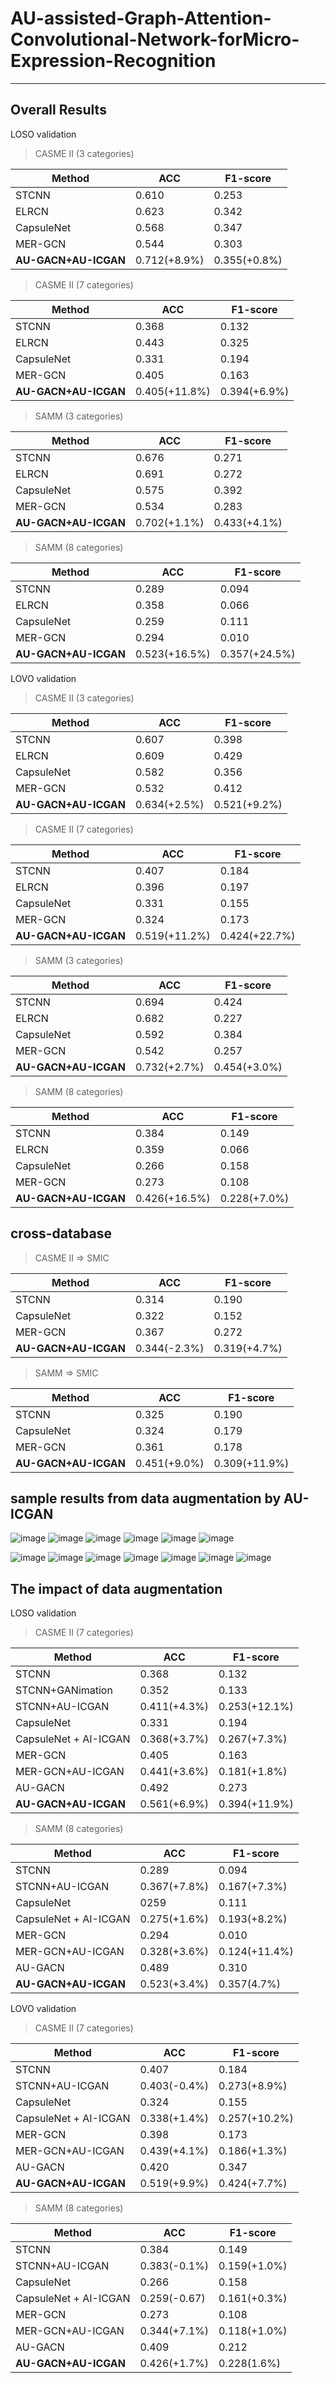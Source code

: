 # AU-assisted-Graph-Attention-Convolutional-Network-forMicro-Expression-Recognition

----
## Overall Results
LOSO validation
> CASME II (3 categories)

| Method | ACC | F1-score|
|----|----|----|
|STCNN|0.610|0.253|
|ELRCN|0.623|0.342|
|CapsuleNet|0.568|0.347|
|MER-GCN|0.544|0.303|
|**AU-GACN+AU-ICGAN**|0.712(+8.9%)|0.355(+0.8%)|

> CASME II (7 categories)

| Method | ACC | F1-score|
|----|----|----|
|STCNN|0.368|0.132|
|ELRCN|0.443|0.325|
|CapsuleNet|0.331|0.194|
|MER-GCN|0.405|0.163|
|**AU-GACN+AU-ICGAN**|0.405(+11.8%)|0.394(+6.9%)|

> SAMM (3 categories)

| Method | ACC | F1-score|
|----|----|----|
|STCNN|0.676|0.271|
|ELRCN|0.691|0.272|
|CapsuleNet|0.575|0.392|
|MER-GCN|0.534|0.283|
|**AU-GACN+AU-ICGAN**|0.702(+1.1%)|0.433(+4.1%)|

> SAMM (8 categories)

| Method | ACC | F1-score|
|----|----|----|
|STCNN|0.289|0.094|
|ELRCN|0.358|0.066|
|CapsuleNet|0.259|0.111|
|MER-GCN|0.294|0.010|
|**AU-GACN+AU-ICGAN**|0.523(+16.5%)|0.357(+24.5%)|

LOVO validation
> CASME II (3 categories)

| Method | ACC | F1-score|
|----|----|----|
|STCNN|0.607|0.398|
|ELRCN|0.609|0.429|
|CapsuleNet|0.582|0.356|
|MER-GCN|0.532|0.412|
|**AU-GACN+AU-ICGAN**|0.634(+2.5%)|0.521(+9.2%)|

> CASME II (7 categories)

| Method | ACC | F1-score|
|----|----|----|
|STCNN|0.407|0.184|
|ELRCN|0.396|0.197|
|CapsuleNet|0.331|0.155|
|MER-GCN|0.324|0.173|
|**AU-GACN+AU-ICGAN**|0.519(+11.2%)|0.424(+22.7%)|

> SAMM (3 categories)

| Method | ACC | F1-score|
|----|----|----|
|STCNN|0.694|0.424|
|ELRCN|0.682|0.227|
|CapsuleNet|0.592|0.384|
|MER-GCN|0.542|0.257|
|**AU-GACN+AU-ICGAN**|0.732(+2.7%)|0.454(+3.0%)|

> SAMM (8 categories)

| Method | ACC | F1-score|
|----|----|----|
|STCNN|0.384|0.149|
|ELRCN|0.359|0.066|
|CapsuleNet|0.266|0.158|
|MER-GCN|0.273|0.108|
|**AU-GACN+AU-ICGAN**|0.426(+16.5%)|0.228(+7.0%)|

## cross-database 

>CASME II => SMIC

| Method | ACC | F1-score|
|----|----|----|
|STCNN|0.314|0.190|
|CapsuleNet|0.322|0.152|
|MER-GCN|0.367|0.272|
|**AU-GACN+AU-ICGAN**|0.344(-2.3%)|0.319(+4.7%)|

>SAMM => SMIC

| Method | ACC | F1-score|
|----|----|----|
|STCNN|0.325|0.190|
|CapsuleNet|0.324|0.179|
|MER-GCN|0.361|0.178|
|**AU-GACN+AU-ICGAN**|0.451(+9.0%)|0.309(+11.9%)|


## sample results from data augmentation by AU-ICGAN
![image](https://github.com/AU-GACN/AU-assisted-Graph-Attention-Convolutional-Network-forMicro-Expression-Recognition/blob/master/imgs/casme_disgust.png)
![image](https://github.com/AU-GACN/AU-assisted-Graph-Attention-Convolutional-Network-forMicro-Expression-Recognition/blob/master/imgs/casme_fear.png)
![image](https://github.com/AU-GACN/AU-assisted-Graph-Attention-Convolutional-Network-forMicro-Expression-Recognition/blob/master/imgs/casme_happiness.png)
![image](https://github.com/AU-GACN/AU-assisted-Graph-Attention-Convolutional-Network-forMicro-Expression-Recognition/blob/master/imgs/casme_repression.png)
![image](https://github.com/AU-GACN/AU-assisted-Graph-Attention-Convolutional-Network-forMicro-Expression-Recognition/blob/master/imgs/casme_sadness.png)
![image](https://github.com/AU-GACN/AU-assisted-Graph-Attention-Convolutional-Network-forMicro-Expression-Recognition/blob/master/imgs/casme_surprise.png)

![image](https://github.com/AU-GACN/AU-assisted-Graph-Attention-Convolutional-Network-forMicro-Expression-Recognition/blob/master/imgs/samm_angry.png)
![image](https://github.com/AU-GACN/AU-assisted-Graph-Attention-Convolutional-Network-forMicro-Expression-Recognition/blob/master/imgs/samm_contempt.png)
![image](https://github.com/AU-GACN/AU-assisted-Graph-Attention-Convolutional-Network-forMicro-Expression-Recognition/blob/master/imgs/samm_disgust.png)
![image](https://github.com/AU-GACN/AU-assisted-Graph-Attention-Convolutional-Network-forMicro-Expression-Recognition/blob/master/imgs/samm_fear.png)
![image](https://github.com/AU-GACN/AU-assisted-Graph-Attention-Convolutional-Network-forMicro-Expression-Recognition/blob/master/imgs/samm_happiness.png)
![image](https://github.com/AU-GACN/AU-assisted-Graph-Attention-Convolutional-Network-forMicro-Expression-Recognition/blob/master/imgs/samm_sadness.png)
![image](https://github.com/AU-GACN/AU-assisted-Graph-Attention-Convolutional-Network-forMicro-Expression-Recognition/blob/master/imgs/samm_surprise.png)

## The impact of data augmentation

LOSO validation
>CASME II (7 categories)

| Method | ACC | F1-score|
|----|----|----|
|STCNN|0.368|0.132|
|STCNN+GANimation|0.352|0.133|
|STCNN+AU-ICGAN|0.411(+4.3%)|0.253(+12.1%)|
|CapsuleNet|0.331|0.194|
|CapsuleNet + AI-ICGAN|0.368(+3.7%)|0.267(+7.3%)|
|MER-GCN|0.405|0.163|
|MER-GCN+AU-ICGAN|0.441(+3.6%)|0.181(+1.8%)|
|AU-GACN|0.492|0.273|
|**AU-GACN+AU-ICGAN**|0.561(+6.9%)|0.394(+11.9%)|

>SAMM (8 categories)

| Method | ACC | F1-score|
|----|----|----|
|STCNN|0.289|0.094|
|STCNN+AU-ICGAN|0.367(+7.8%)|0.167(+7.3%)|
|CapsuleNet|0259|0.111|
|CapsuleNet + AI-ICGAN|0.275(+1.6%)|0.193(+8.2%)|
|MER-GCN|0.294|0.010|
|MER-GCN+AU-ICGAN|0.328(+3.6%)|0.124(+11.4%)|
|AU-GACN|0.489|0.310|
|**AU-GACN+AU-ICGAN**|0.523(+3.4%)|0.357(4.7%)|


LOVO validation
>CASME II (7 categories)

| Method | ACC | F1-score|
|----|----|----|
|STCNN|0.407|0.184|
|STCNN+AU-ICGAN|0.403(-0.4%)|0.273(+8.9%)|
|CapsuleNet|0.324|0.155|
|CapsuleNet + AI-ICGAN|0.338(+1.4%)|0.257(+10.2%)|
|MER-GCN|0.398|0.173|
|MER-GCN+AU-ICGAN|0.439(+4.1%)|0.186(+1.3%)|
|AU-GACN|0.420|0.347|
|**AU-GACN+AU-ICGAN**|0.519(+9.9%)|0.424(+7.7%)|

>SAMM (8 categories)

| Method | ACC | F1-score|
|----|----|----|
|STCNN|0.384|0.149|
|STCNN+AU-ICGAN|0.383(-0.1%)|0.159(+1.0%)|
|CapsuleNet|0.266|0.158|
|CapsuleNet + AI-ICGAN|0.259(-0.67)|0.161(+0.3%)|
|MER-GCN|0.273|0.108|
|MER-GCN+AU-ICGAN|0.344(+7.1%)|0.118(+1.0%)|
|AU-GACN|0.409|0.212|
|**AU-GACN+AU-ICGAN**|0.426(+1.7%)|0.228(1.6%)|
